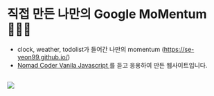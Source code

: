# 직접 만든 나만의 Google MoMentum 👩🏻‍💻
* clock, weather, todolist가 들어간 나만의 momentum (https://se-yeon99.github.io/)
* <a href="https://nomadcoders.co/c/vanillajs-challenge/lobby">Nomad Coder Vanila Javascript </a>를 듣고 응용하여 만든 웹사이트입니다.
##
<img src="https://img1.daumcdn.net/thumb/R1280x0/?scode=mtistory2&fname=https%3A%2F%2Fblog.kakaocdn.net%2Fdn%2FbZ80cl%2FbtrFe42ErZx%2FF2kSJlDKrLo431YMOFss40%2Fimg.png">

